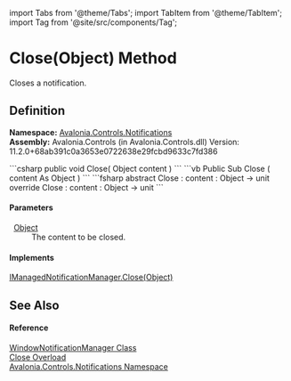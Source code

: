 import Tabs from '@theme/Tabs'; 
import TabItem from '@theme/TabItem'; 
import Tag from '@site/src/components/Tag'; 

# Close(Object) Method


Closes a notification.



## Definition
**Namespace:** <a href="N_Avalonia_Controls_Notifications">Avalonia.Controls.Notifications</a>  
**Assembly:** Avalonia.Controls (in Avalonia.Controls.dll) Version: 11.2.0+68ab391c0a3653e0722638e29fcbd9633c7fd386

<Tabs groupId="api-code-preview">
<TabItem value="csharp" label="C#">
```csharp
public void Close(
	Object content
)
```
</TabItem>
<TabItem value="vb" label="VB">
```vb
Public Sub Close ( 
	content As Object
)
```
</TabItem>
<TabItem value="fsharp" label="F#">
```fsharp
abstract Close : 
        content : Object -> unit 
override Close : 
        content : Object -> unit 
```
</TabItem>
</Tabs>



#### Parameters
<dl><dt>  <a href="https://learn.microsoft.com/dotnet/api/system.object" target="_blank" rel="noopener noreferrer">Object</a></dt><dd>The content to be closed.</dd></dl>

#### Implements
<a href="M_Avalonia_Controls_Notifications_IManagedNotificationManager_Close">IManagedNotificationManager.Close(Object)</a>  


## See Also


#### Reference
<a href="T_Avalonia_Controls_Notifications_WindowNotificationManager">WindowNotificationManager Class</a>  
<a href="Overload_Avalonia_Controls_Notifications_WindowNotificationManager_Close">Close Overload</a>  
<a href="N_Avalonia_Controls_Notifications">Avalonia.Controls.Notifications Namespace</a>  
